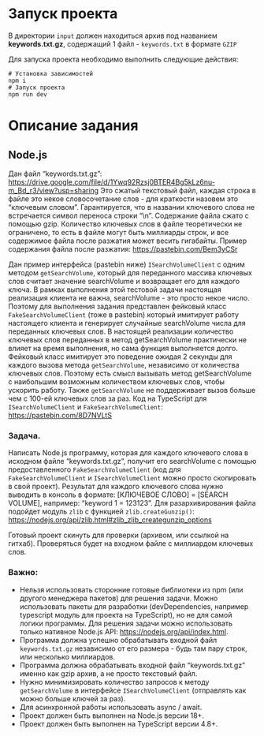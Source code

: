 # Запуск проекта

В директории `input` должен находиться архив под названием **keywords.txt.gz**, содержащий 1 файл - `keywords.txt` в формате `GZIP`

Для запуска проекта необходимо выполнить следующие действия:

```
# Установка зависимостей
npm i
# Запуск проекта
npm run dev
```

# Описание задания

## Node.js

Дан файл “keywords.txt.gz”: https://drive.google.com/file/d/1Ywq92Rzsj0BTER4Bg5kLz6nu-m_Bd_r3/view?usp=sharing
Это сжатый текстовый файл, каждая строка в файле это некое словосочетание слов - для краткости назовем это “ключевым словом”. Гарантируется, что в названии ключевого слова не встречается символ переноса строки “\n”. Содержание файла сжато с помощью gzip. Количество ключевых слов в файле теоретически не ограничено, то есть в файле могут быть миллиарды строк, и все содержимое файла после разжатия может весить гигабайты.
Пример содержания файла после разжатия: https://pastebin.com/Bem3yCSr

Дан пример интерфейса (pastebin ниже) `ISearchVolumeClient` с одним методом `getSearchVolume`, который для переданного массива ключевых слов считает значение searchVolume и возвращает его для каждого ключа. В рамках выполнения этой тестовой задачи настоящая реализация клиента не важна, searchVolume - это просто некое число. Поэтому для выполнения задания представлен фейковый класс `FakeSearchVolumeClient` (тоже в pastebin) который имитирует работу настоящего клиента и генерирует случайные searchVolume числа для переданных ключевых слов. В настоящей реализации количество ключевых слов переданных в метод getSearchVolume практически не влияет на время выполнения, но сама функция выполняется долго. Фейковый класс имитирует это поведение ожидая 2 секунды для каждого вызова метода `getSearchVolume`, независимо от количества ключевых слов. Поэтому есть смысл вызывать метод getSearchVolume с наибольшим возможным количеством ключевых слов, чтобы ускорить работу. Также `getSearchVolume` не поддерживает вызов больше чем с 100-ей ключевых слов за раз.
Код на TypeScript для `ISearchVolumeClient` и `FakeSearchVolumeClient`: https://pastebin.com/8D7NVLtS

### Задача.

Написать Node.js программу, которая для каждого ключевого слова в исходном файле “keywords.txt.gz”, получит его searchVolume с помощью предоставленного `FakeSearchVolumeClient` (код для `FakeSearchVolumeClient` и `ISearchVolumeClient` можно просто скопировать в свой проект). Результат для каждого ключевого слова нужно выводить в консоль в формате: [КЛЮЧЕВОЕ СЛОВО] = [SEARCH VOLUME], например: “keyword 1 = 123123”.
Для разархивирования файла подойдет модуль `zlib` с функцией `zlib.createGunzip()`: https://nodejs.org/api/zlib.html#zlib_zlib_creategunzip_options

Готовый проект скинуть для проверки (архивом, или ссылкой на гитхаб). Проверяться будет на входном файле с миллиардом ключевых слов.

### Важно:

- Нельзя использовать сторонние готовые библиотеки из npm (или другого менеджера пакетов) для решения задачи. Можно использовать пакеты для разработки (devDependencies, например typescript модуль для проекта на TypeScript), но не для самой логики программы. Для решения задачи можно использовать только нативное Node.js API: https://nodejs.org/api/index.html.
- Программа должна успешно обрабатывать входной файл `keywords.txt.gz` независимо от его размера - будь там пару строк, или несколько миллиардов.
- Программа должна обрабатывать входной файл “keywords.txt.gz” именно как gzip архив, а не просто текстовый файл.
- Нужно минимизировать количество запросов к методу `getSearchVolume` в интерфейсе `ISearchVolumeClient` (отправлять как можно больше ключей за раз).
- Для асинхронной работы использовать async / await.
- Проект должен быть выполнен на Node.js версии 18+.
- Проект должен быть выполнен на TypeScript версии 4.8+.
